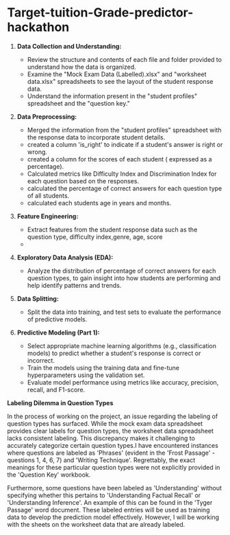 # Target-tuition-Grade-predictor-hackathon


1. **Data Collection and Understanding:**
   - Review the structure and contents of each file and folder provided to understand how the data is organized.
   - Examine the "Mock Exam Data (Labelled).xlsx" and "worksheet data.xlsx" spreadsheets to see the layout of the student response data.
   - Understand the information present in the "student profiles" spreadsheet and the "question key."

2. **Data Preprocessing:**
   - Merged the information from the "student profiles" spreadsheet with the response data to incorporate student details.
   - created a column 'is_right' to indicate if a student's answer is right or wrong.
   - created a column for the scores of each student ( expressed as a percentage).
   - Calculated metrics like Difficulty Index and Discrimination Index for each question based on the responses.
   - calculated the percentage of correct answers for each question type of all students.
   - calculated each students age in years and months.
     


3. **Feature Engineering:**
   - Extract features from the student response data such as the question type, difficulty index,genre, age, score
   - 

4. **Exploratory Data Analysis (EDA):**
   - Analyze the distribution of percentage of correct answers for each question types, to gain  insight into how students are performing and help identify patterns and trends. 
    

5. **Data Splitting:**
   - Split the data into training, and test sets to evaluate the performance of predictive models.

6. **Predictive Modeling (Part 1):**
   - Select appropriate machine learning algorithms (e.g., classification models) to predict whether a student's response is correct or incorrect.
   - Train the models using the training data and fine-tune hyperparameters using the validation set.
   - Evaluate model performance using metrics like accuracy, precision, recall, and F1-score.

**Labeling Dilemma in Question Types**

In the process of working on the project, an issue regarding the labeling of question types has surfaced. While the mock exam data spreadsheet provides clear labels for question types, the worksheet data spreadsheet lacks consistent labeling. This discrepancy makes it challenging to accurately categorize certain question types.I have encountered instances where questions are labeled as 'Phrases' (evident in the 'Frost Passage' - questions 1, 4, 6, 7) and 'Writing Technique'. Regrettably, the exact meanings for these particular question types were not explicitly provided in the 'Question Key' workbook.

Furthermore, some questions have been labeled as 'Understanding' without specifying whether this pertains to 'Understanding Factual Recall' or 'Understanding Inference'. An example of this can be found in the 'Tyger Passage' word document. These labeled entries will be used as training data to develop the prediction model effectively. However, I will be working with the sheets on the worksheet data that are already labeled.
